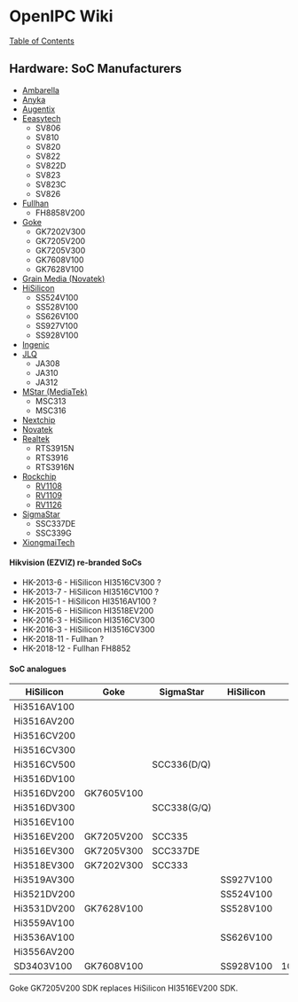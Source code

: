 # OpenIPC Wiki
[Table of Contents](../index.md)

Hardware: SoC Manufacturers
---------------------------
- [Ambarella](https://www.ambarella.com/)
- [Anyka](http://www.anyka.com/)
- [Augentix](https://www.augentix.com/)
- [Eeasytech](https://eeasytech.com/)
  - SV806
  - SV810
  - SV820
  - SV822
  - SV822D
  - SV823
  - SV823C
  - SV826
- [Fullhan](https://www.fullhan.com/)
  - FH8858V200
- [Goke](http://www.goke.com/)
  - GK7202V300
  - GK7205V200
  - GK7205V300
  - GK7608V100
  - GK7628V100
- [Grain Media (Novatek)](https://www.novatek.com.tw/)
- [HiSilicon](https://www.hisilicon.com/)
  - SS524V100
  - SS528V100
  - SS626V100
  - SS927V100
  - SS928V100
- [Ingenic](http://www.ingenic.com.cn/)
- [JLQ](https://www.jlq.com/)
  - JA308
  - JA310
  - JA312
- [MStar (MediaTek)](http://www.mstarsemi.com/)
  - MSC313
  - MSC316
- [Nextchip](http://www.nextchip.com/)
- [Novatek](http://www.novatek.com.tw/)
- [Realtek]()
  - RTS3915N
  - RTS3916
  - RTS3916N
- [Rockchip](https://www.rock-chips.com/)
  - [RV1108](https://www.rock-chips.com/a/en/products/RV11_Series/2017/0118/828.html)
  - [RV1109](https://www.rock-chips.com/a/en/products/RV11_Series/2020/0427/1074.html)
  - [RV1126](https://www.rock-chips.com/a/en/products/RV11_Series/2020/0427/1076.html)
- [SigmaStar](http://www.sigmastarsemi.com/)
  - SSC337DE
  - SSC339G
- [XiongmaiTech](https://www.xiongmaitech.com/)

#### Hikvision (EZVIZ) re-branded SoCs

- HK-2013-6 - HiSilicon HI3516CV300 ?
- HK-2013-7 - HiSilicon HI3516CV100 ?
- HK-2015-1 - HiSilicon HI3516AV100 ?
- HK-2015-6 - HiSilicon HI3518EV200
- HK-2016-3 - HiSilicon HI3516CV300
- HK-2016-3 - HiSilicon HI3516CV300
- HK-2018-11 - Fullhan ?
- HK-2018-12 - Fullhan FH8852

#### SoC analogues

| HiSilicon   | Goke       | SigmaStar   | HiSilicon |           | Rockchip |
|-------------|------------|-------------|-----------|-----------|----------|
| Hi3516AV100 |            |             |           |           |
| Hi3516AV200 |            |             |           |           |
| Hi3516CV200 |            |             |           |           |
| Hi3516CV300 |            |             |           |           |
| Hi3516CV500 |            | SCC336(D/Q) |           |           |
| Hi3516DV100 |            |             |           |           |
| Hi3516DV200 | GK7605V100 |
| Hi3516DV300 |            | SCC338(G/Q) |           |           |
| Hi3516EV100 |            |             |           |           |
| Hi3516EV200 | GK7205V200 | SCC335      |           |           |
| Hi3516EV300 | GK7205V300 | SCC337DE    |           |           |
| Hi3518EV300 | GK7202V300 | SCC333      |           |           |
| Hi3519AV300 |            |             | SS927V100 |           |
| Hi3521DV200 |            |             | SS524V100 |           |
| Hi3531DV200 | GK7628V100 |             | SS528V100 |           |
| Hi3559AV100 |            |             |           |           |
| Hi3536AV100 |            |             | SS626V100 |           |
| Hi3556AV200 |            |             |           |           |
| SD3403V100  | GK7608V100 |             | SS928V100 | 108DC2910 |

Goke GK7205V200 SDK replaces HiSilicon HI3516EV200 SDK.
